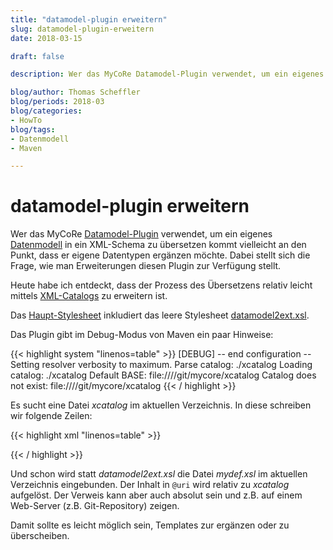 ```yaml
---
title: "datamodel-plugin erweitern"  
slug: datamodel-plugin-erweitern
date: 2018-03-15

draft: false

description: Wer das MyCoRe Datamodel-Plugin verwendet, um ein eigenes Datenmodell in ein XML-Schema zu übersetzen kommt vielleicht an den Punkt, dass er eigene Datentypen ergänzen möchte. Dabei stellt sich die Frage, wie man Erweiterungen diesen Plugin zur Verfügung stellt. Heute habe ich entdeckt, dass der Prozess des Übersetzens relativ leicht mittels...

blog/author: Thomas Scheffler
blog/periods: 2018-03
blog/categories:
- HowTo
blog/tags:
- Datenmodell
- Maven

---
```


# datamodel-plugin erweitern

Wer das MyCoRe [Datamodel-Plugin](https://github.com/MyCoRe-Org/datamodel-plugin) verwendet, um ein eigenes [Datenmodell](http://www.mycore.de/documentation/basics/mcrobject/mcrobject_datadef.html) in ein XML-Schema zu übersetzen kommt vielleicht an den Punkt, dass er eigene Datentypen ergänzen möchte. Dabei stellt sich die Frage, wie man Erweiterungen diesen Plugin zur Verfügung stellt.

Heute habe ich entdeckt, dass der Prozess des Übersetzens relativ leicht mittels [XML-Catalogs](http://www.oasis-open.org/committees/download.php/14809/xml-catalogs.html) zu erweitern ist.

Das [Haupt-Stylesheet](https://github.com/MyCoRe-Org/datamodel-plugin/blob/master/src/main/resources/datamodel2schema.xsl) inkludiert das leere Stylesheet [datamodel2ext.xsl](https://github.com/MyCoRe-Org/datamodel-plugin/blob/master/src/main/resources/datamodel2ext.xsl).

Das Plugin gibt im Debug-Modus von Maven ein paar Hinweise:

{{< highlight system "linenos=table" >}}
[DEBUG] -- end configuration --
Setting resolver verbosity to maximum.
Parse catalog: ./xcatalog
Loading catalog: ./xcatalog
Default BASE: file:////git/mycore/xcatalog
Catalog does not exist: file:////git/mycore/xcatalog
{{< / highlight >}}

Es sucht eine Datei *xcatalog* im aktuellen Verzeichnis. In diese schreiben wir folgende Zeilen:

{{< highlight xml "linenos=table" >}}
<?xml version="1.0" encoding="UTF-8"?>
<catalog xmlns="urn:oasis:names:tc:entity:xmlns:xml:catalog">
  <uri name="datamodel2ext.xsl" uri="mydef.xsl" />
</catalog>
{{< / highlight >}}

Und schon wird statt *datamodel2ext.xsl* die Datei *mydef.xsl* im aktuellen Verzeichnis eingebunden. Der Inhalt in <code>@uri</code> wird relativ zu *xcatalog* aufgelöst. Der Verweis kann aber auch absolut sein und z.B. auf einem Web-Server (z.B. Git-Repository) zeigen.

Damit sollte es leicht möglich sein, Templates zur ergänzen oder zu überscheiben.